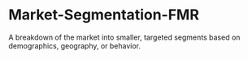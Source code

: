 # Market-Segmentation-FMR
A breakdown of the market into smaller, targeted segments based on demographics, geography, or behavior.
